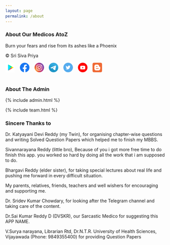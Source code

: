 ```yaml
---
layout: page
permalink: /about
--- 
```


### About Our Medicos AtoZ
Burn your fears and rise from its ashes like a Phoenix

© Sri Siva Priya

<a href="https://play.google.com/store/apps/details?id=com.ssp.medicosatoz"><img src="./assets/img/icons/GooglePlay.png" alt="GooglePlay" width="30px"/></a>
&nbsp;&nbsp;
<a href="https://www.facebook.com/medicosatozapp"><img src="./assets/img/icons/Facebook.png" alt="Facebook" width="30px"/></a>
&nbsp;&nbsp;
<a href="https://www.instagram.com/medicosatoz"><img src="./assets/img/icons/Instagram.png" alt="Instagram" width="30px"/></a>
&nbsp;&nbsp;
<a href="https://www.telegram.org/medicosatoz"><img src="./assets/img/icons/Telegram.png" alt="Telegram" width="30px"/></a>
&nbsp;&nbsp;
<a href="https://www.twitter.com/medicosatoz"><img src="./assets/img/icons/Twitter.png" alt="Twitter" width="30px"/></a>
&nbsp;&nbsp;
<a href="https://www.youtube.com/medicosatoz"><img src="./assets/img/icons/Youtube.png" alt="Youtube" width="30px"/></a>
&nbsp;&nbsp;
<a href="https://www.blog.medicosatoz.com"><img src="./assets/img/icons/Blogger.png" alt="Blogger" width="30px"/></a>
<br>
<br>

### About The Admin
 
{% include admin.html %}

{% include team.html %}

### Sincere Thanks to
Dr. Katyayani Devi Reddy (my Twin), for organising chapter-wise questions and writing Solved Question Papers which helped me to finish my MBBS.

Sivannarayana Reddy (little bro), Because of you i got more free time to do finish this app. you worked so hard by doing all the work that i am supposed to do.

Bhargavi Reddy (elder sister), for taking special lectures about real life and pushing me forward in every difficult situation.

My parents, relatives, friends, teachers and well wishers for encouraging and supporting me.

Dr. Sridev Kumar Chowdary, for looking after the Telegram channel and taking care of the content.

Dr.Sai Kumar Reddy D (DVSKR), our Sarcastic Medico for suggesting this APP NAME.

V.Surya narayana, Librarian Rtd, Dr.N.T.R. University of Health Sciences, Vijayawada (Phone: 9849355400) for providing Question Papers

